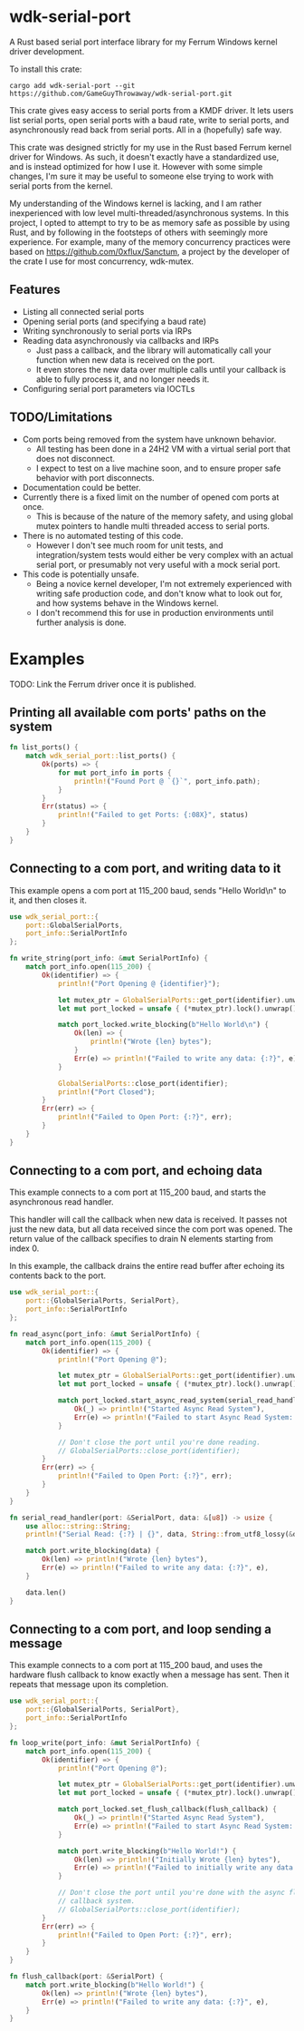 
# wdk-serial-port

A Rust based serial port interface library for my Ferrum Windows kernel driver development.

To install this crate:
```
cargo add wdk-serial-port --git https://github.com/GameGuyThrowaway/wdk-serial-port.git
```

This crate gives easy access to serial ports from a KMDF driver. It lets users list serial ports, open serial ports with
a baud rate, write to serial ports, and asynchronously read back from serial ports. All in a (hopefully) safe way.

This crate was designed strictly for my use in the Rust based Ferrum kernel driver for Windows. As such, it doesn't
exactly have a standardized use, and is instead optimized for how I use it. However with some simple changes, I'm sure
it may be useful to someone else trying to work with serial ports from the kernel.

My understanding of the Windows kernel is lacking, and I am rather inexperienced with low level
multi-threaded/asynchronous systems. In this project, I opted to attempt to try to be as memory safe as possible by
using Rust, and by following in the footsteps of others with seemingly more experience. For example, many of the memory
concurrency practices were based on https://github.com/0xflux/Sanctum, a project by the developer of the crate I use for
most concurrency, wdk-mutex.

## Features

* Listing all connected serial ports
* Opening serial ports (and specifying a baud rate)
* Writing synchronously to serial ports via IRPs
* Reading data asynchronously via callbacks and IRPs
    * Just pass a callback, and the library will automatically call your function when new data is received on the port.
    * It even stores the new data over multiple calls until your callback is able to fully process it, and no longer
      needs it.
* Configuring serial port parameters via IOCTLs

## TODO/Limitations

* Com ports being removed from the system have unknown behavior.
    * All testing has been done in a 24H2 VM with a virtual serial port that does not disconnect.
    * I expect to test on a live machine soon, and to ensure proper safe behavior with port disconnects.
* Documentation could be better.
* Currently there is a fixed limit on the number of opened com ports at once.
    * This is because of the nature of the memory safety, and using global mutex pointers to handle multi threaded
      access to serial ports.
* There is no automated testing of this code.
    * However I don't see much room for unit tests, and integration/system tests would either be very complex with an
      actual serial port, or presumably not very useful with a mock serial port.
* This code is potentially unsafe.
    * Being a novice kernel developer, I'm not extremely experienced with writing safe production code, and don't know
      what to look out for, and how systems behave in the Windows kernel.
    * I don't recommend this for use in production environments until further analysis is done.

# Examples

TODO: Link the Ferrum driver once it is published.

## Printing all available com ports' paths on the system

```rust
fn list_ports() {
    match wdk_serial_port::list_ports() {
        Ok(ports) => {
            for mut port_info in ports {
                println!("Found Port @ `{}`", port_info.path);
            }
        }
        Err(status) => {
            println!("Failed to get Ports: {:08X}", status)
        }
    }
}
```

## Connecting to a com port, and writing data to it

This example opens a com port at 115_200 baud, sends "Hello World\n" to it, and then closes it.

```rust
use wdk_serial_port::{
    port::GlobalSerialPorts,
    port_info::SerialPortInfo
};

fn write_string(port_info: &mut SerialPortInfo) {
    match port_info.open(115_200) {
        Ok(identifier) => {
            println!("Port Opening @ {identifier}");

            let mutex_ptr = GlobalSerialPorts::get_port(identifier).unwrap();
            let mut port_locked = unsafe { (*mutex_ptr).lock().unwrap() };

            match port_locked.write_blocking(b"Hello World\n") {
                Ok(len) => {
                    println!("Wrote {len} bytes");
                }
                Err(e) => println!("Failed to write any data: {:?}", e),
            }

            GlobalSerialPorts::close_port(identifier);
            println!("Port Closed");
        }
        Err(err) => {
            println!("Failed to Open Port: {:?}", err);
        }
    }
}
```

## Connecting to a com port, and echoing data

This example connects to a com port at 115_200 baud, and starts the asynchronous read handler.

This handler will call the callback when new data is received. It passes not just the new data, but all data received
since the com port was opened. The return value of the callback specifies to drain N elements starting from index 0.

In this example, the callback drains the entire read buffer after echoing its contents back to the port.

```rust
use wdk_serial_port::{
    port::{GlobalSerialPorts, SerialPort},
    port_info::SerialPortInfo
};

fn read_async(port_info: &mut SerialPortInfo) {
    match port_info.open(115_200) {
        Ok(identifier) => {
            println!("Port Opening @");

            let mutex_ptr = GlobalSerialPorts::get_port(identifier).unwrap();
            let mut port_locked = unsafe { (*mutex_ptr).lock().unwrap() };

            match port_locked.start_async_read_system(serial_read_handler) {
                Ok(_) => println!("Started Async Read System"),
                Err(e) => println!("Failed to start Async Read System: {:?}", e),
            }

            // Don't close the port until you're done reading.
            // GlobalSerialPorts::close_port(identifier);
        }
        Err(err) => {
            println!("Failed to Open Port: {:?}", err);
        }
    }
}

fn serial_read_handler(port: &SerialPort, data: &[u8]) -> usize {
    use alloc::string::String;
    println!("Serial Read: {:?} | {}", data, String::from_utf8_lossy(&data));

    match port.write_blocking(data) {
        Ok(len) => println!("Wrote {len} bytes"),
        Err(e) => println!("Failed to write any data: {:?}", e),
    }

    data.len()
}
```


## Connecting to a com port, and loop sending a message

This example connects to a com port at 115_200 baud, and uses the hardware flush callback to know exactly when a message
has sent. Then it repeats that message upon its completion.

```rust
use wdk_serial_port::{
    port::{GlobalSerialPorts, SerialPort},
    port_info::SerialPortInfo
};

fn loop_write(port_info: &mut SerialPortInfo) {
    match port_info.open(115_200) {
        Ok(identifier) => {
            println!("Port Opening @");

            let mutex_ptr = GlobalSerialPorts::get_port(identifier).unwrap();
            let mut port_locked = unsafe { (*mutex_ptr).lock().unwrap() };

            match port_locked.set_flush_callback(flush_callback) {
                Ok(_) => println!("Started Async Read System"),
                Err(e) => println!("Failed to start Async Read System: {:?}", e),
            }

            match port.write_blocking(b"Hello World!") {
                Ok(len) => println!("Initially Wrote {len} bytes"),
                Err(e) => println!("Failed to initially write any data: {:?}", e),
            }

            // Don't close the port until you're done with the async flush
            // callback system.
            // GlobalSerialPorts::close_port(identifier);
        }
        Err(err) => {
            println!("Failed to Open Port: {:?}", err);
        }
    }
}

fn flush_callback(port: &SerialPort) {
    match port.write_blocking(b"Hello World!") {
        Ok(len) => println!("Wrote {len} bytes"),
        Err(e) => println!("Failed to write any data: {:?}", e),
    }
}
```

